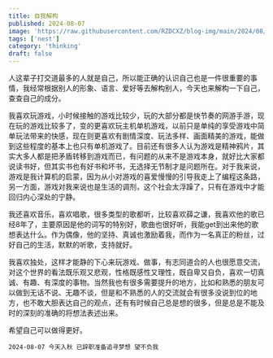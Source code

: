 ```yaml
---
title: 自我解构
published: 2024-08-07
image: 'https://raw.githubusercontent.com/RZDCXZ/blog-img/main/2024/08/07/20240807141754.png'
tags: ['nest']
category: 'thinking'
draft: false 
---
```


人这辈子打交道最多的人就是自己，所以能正确的认识自己也是一件很重要的事情，我经常根据别人的形象、语言、爱好等去解构别人，今天也来解构一下自己，查查自己的成分。

我喜欢玩游戏，小时候接触的游戏比较少，玩的大部分都是快节奏的网游手游，现在玩的游戏比较多了，变的更喜欢玩主机单机游戏，以前只是单纯的享受游戏中简单玩法带来的快感，现在则更喜欢有剧情深度、玩法多样、画面精美的游戏，能做到这些程度的基本上也只有单机游戏了。目前还有很多人认为游戏是精神鸦片，其实大多人都是把矛盾转移到游戏而已，有问题的从来不是游戏本身，就好比大家都说读书好，但其实书也有好书和坏书，无选择无节制才是问题所在。对于我来说，游戏是我计算机的启蒙，因为从小对游戏的喜爱慢慢的引导我走上了编程这条路，另一方面，游戏对我来说也是生活的调剂，这个社会太浮躁了，只有在游戏中才能回归内心深处的宁静。

我还喜欢音乐，喜欢唱歌，很多类型的歌都听，比较喜欢薛之谦，我喜欢他的歌已经8年了，主要原因是他的词写的特别好，歌曲也很好听，我能get到出来他的歌想表达什么。作为偶像，他的坚持、真诚也激励着我，而作为一名真正的粉丝，过好自己的生活，默默的听歌，支持就好。

我喜欢独处，这样才能静的下心来玩游戏、做事，有志同道合的人也很愿意交流，对这个世界的看法既乐观又悲观，性格既感性又理性，既自卑又自负，喜欢一切真诚、有趣、有深度的事物。当然我也有很多需要提升的地方，比如和熟悉的朋友可以做到无话不说、无趣不谈，但是和不熟悉的人的交流就会有很多没说到位的地方，也不敢大胆表达自己的观点，还有有时候自己总是想的很多，但是总是不能及时的深刻的准确的将想法表述出来。

希望自己可以做得更好。

`2024-08-07 今天入秋 已辞职准备追寻梦想 望不负我`

